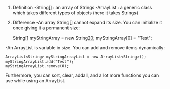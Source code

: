 1) Definition
-String[] : an array of Strings 
-ArrayList<String> : a generic class which takes different types of objects (here it takes Strings)

2) Difference
-An array String[] cannot expand its size. You can initialize it once giving it a permanent size:

    String[] myStringArray = new String[20]();
    myStringArray[0] = "Test";

-An ArrayList<String> is variable in size. You can add and remove items dynamically:
    
    ArrayList<String> myStringArrayList = new ArrayList<String>();
    myStringArrayList.add("Test");
    myStringArrayList.remove(0);
    
Furthermore, you can sort, clear, addall, and a lot more functions you can use while using an ArrayList.

